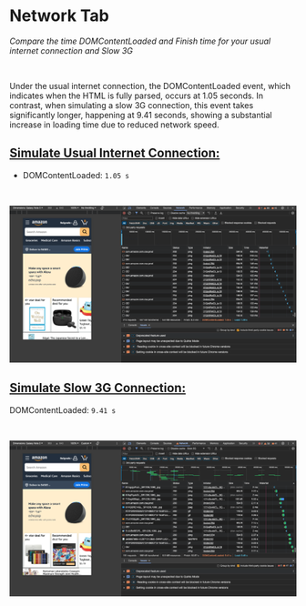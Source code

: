 # Network Tab

_Compare the time DOMContentLoaded and Finish time for your usual internet connection and Slow 3G_  

<br>

Under the usual internet connection, the DOMContentLoaded event, which indicates when the HTML is fully parsed, occurs at 1.05 seconds. In contrast, when simulating a slow 3G connection, this event takes significantly longer, happening at 9.41 seconds, showing a substantial increase in loading time due to reduced network speed.









## [Simulate Usual Internet Connection:](https://github.com/AdamCegGrid/practical_task_module_8/blob/main/DevTools_Task/img/04-Network-Tab-IC.png) 

- DOMContentLoaded: `1.05 s`

<br>

![Simulate Usual Internet Connection](img/04-Network-Tab-IC.png) 

## [Simulate Slow 3G Connection:](https://github.com/AdamCegGrid/practical_task_module_8/blob/main/DevTools_Task/img/04-Network-Tab-3g.png) 

DOMContentLoaded: `9.41 s`

<br>

![Simulate Slow 3G Connection](img/04-Network-Tab-3g.png)
